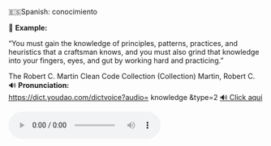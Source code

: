 

🇪🇸Spanish: conocimiento

📌 **Example:**  

“You must gain the knowledge of principles, patterns, practices, and heuristics that a craftsman knows, and you must also grind that knowledge into your fingers, eyes, and gut by working hard and practicing.”

The Robert C. Martin Clean Code Collection (Collection)
Martin, Robert C.
🔊 **Pronunciation:**  
https://dict.youdao.com/dictvoice?audio= knowledge &type=2
[🔊 Click aquí](https://dict.youdao.com/dictvoice?audio={{word}}&type=2)



<audio src="https://dict.youdao.com/dictvoice?audio=knowledge&type=2" controls></audio>
